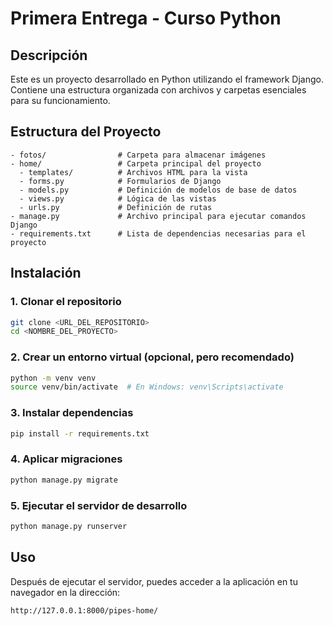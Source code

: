 # Primera Entrega - Curso Python

## Descripción

Este es un proyecto desarrollado en Python utilizando el framework Django. Contiene una estructura organizada con archivos y carpetas esenciales para su funcionamiento.

## Estructura del Proyecto

```
- fotos/                # Carpeta para almacenar imágenes
- home/                 # Carpeta principal del proyecto
  - templates/          # Archivos HTML para la vista
  - forms.py            # Formularios de Django
  - models.py           # Definición de modelos de base de datos
  - views.py            # Lógica de las vistas
  - urls.py             # Definición de rutas
- manage.py             # Archivo principal para ejecutar comandos Django
- requirements.txt      # Lista de dependencias necesarias para el proyecto
```

## Instalación

### 1. Clonar el repositorio

```bash
git clone <URL_DEL_REPOSITORIO>
cd <NOMBRE_DEL_PROYECTO>
```

### 2. Crear un entorno virtual (opcional, pero recomendado)

```bash
python -m venv venv
source venv/bin/activate  # En Windows: venv\Scripts\activate
```

### 3. Instalar dependencias

```bash
pip install -r requirements.txt
```

### 4. Aplicar migraciones

```bash
python manage.py migrate
```

### 5. Ejecutar el servidor de desarrollo

```bash
python manage.py runserver
```

## Uso

Después de ejecutar el servidor, puedes acceder a la aplicación en tu navegador en la dirección:

```
http://127.0.0.1:8000/pipes-home/
```
